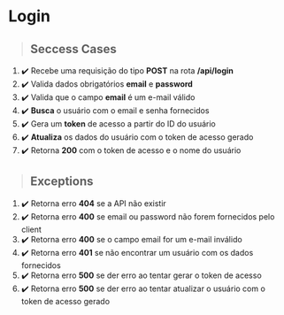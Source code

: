 # Login

> ## Seccess Cases

1. :heavy_check_mark: Recebe uma requisição do tipo **POST** na rota **/api/login**
2. :heavy_check_mark: Valida dados obrigatórios **email** e **password**
3. :heavy_check_mark: Valida que o campo **email** é um e-mail válido
4. :heavy_check_mark: **Busca** o usuário com o email e senha fornecidos
5. :heavy_check_mark: Gera um **token** de acesso a partir do ID do usuário
6. :heavy_check_mark: **Atualiza** os dados do usuário com o token de acesso gerado
7. :heavy_check_mark: Retorna **200** com o token de acesso e o nome do usuário

> ## Exceptions

1. :heavy_check_mark: Retorna erro **404** se a API não existir
2. :heavy_check_mark: Retorna erro **400** se email ou password não forem fornecidos pelo client
3. :heavy_check_mark: Retorna erro **400** se o campo email for um e-mail inválido
4. :heavy_check_mark: Retorna erro **401** se não encontrar um usuário com os dados fornecidos
5. :heavy_check_mark: Retorna erro **500** se der erro ao tentar gerar o token de acesso
6. :heavy_check_mark: Retorna erro **500** se der erro ao tentar atualizar o usuário com o token de acesso gerado